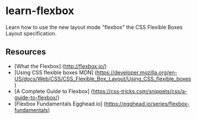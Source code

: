 # learn-flexbox
Learn how to use the new layout mode "flexbox" the CSS Flexible Boxes Layout specification.


## Resources

* [What the Flexbox] (http://flexbox.io/)
* [Using CSS flexible boxes MDN] (https://developer.mozilla.org/en-US/docs/Web/CSS/CSS_Flexible_Box_Layout/Using_CSS_flexible_boxes)
* [A Complete Guide to Flexbox] (https://css-tricks.com/snippets/css/a-guide-to-flexbox/)
* [Flexbox Fundamentals Egghead.io] (https://egghead.io/series/flexbox-fundamentals)
